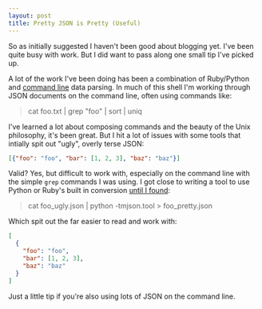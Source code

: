 ```yaml
---
layout: post
title: Pretty JSON is Pretty (Useful)
---
```


So as initially suggested I haven't been good about blogging yet. I've been quite busy with work. But I did want to pass along one small tip I've picked up.

A lot of the work I've been doing has been a combination of Ruby/Python and [command line](https://github.com/eyenx/omzsh) data parsing. In much of this shell I'm working through JSON documents on the command line, often using commands like:

> cat foo.txt | grep \"foo\" | sort | uniq

I've learned a lot about composing commands and the beauty of the Unix philosophy, it's been great. But I hit a lot of issues with some tools that intially spit out "ugly", overly terse JSON:

```json
[{"foo": "foo", "bar": [1, 2, 3], "baz": "baz"}]
```

Valid? Yes, but difficult to work with, especially on the command line with the simple ```grep``` commands I was using. I got close to writing a tool to use Python or Ruby's built in conversion [until I found](http://stackoverflow.com/questions/352098/how-can-i-pretty-print-json):

> cat foo_ugly.json | python -tmjson.tool > foo_pretty.json

Which spit out the far easier to read and work with:

```json
[
  {
    "foo": "foo",
    "bar": [1, 2, 3],
    "baz": "baz"
  }
]
```

Just a little tip if you're also using lots of JSON on the command line.